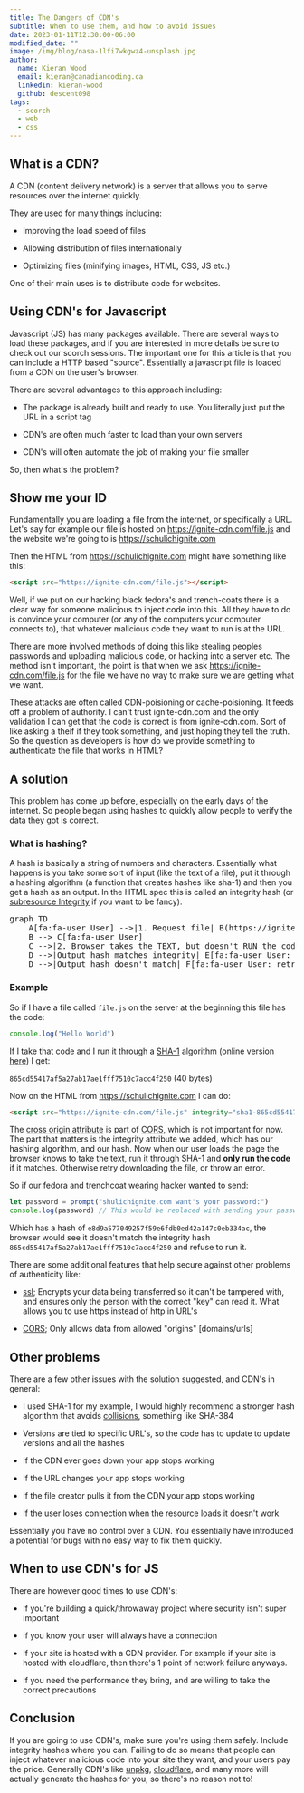 ```yaml
---
title: The Dangers of CDN's
subtitle: When to use them, and how to avoid issues
date: 2023-01-11T12:30:00-06:00
modified_date: ""
image: /img/blog/nasa-1lfi7wkgwz4-unsplash.jpg
author:
  name: Kieran Wood
  email: kieran@canadiancoding.ca
  linkedin: kieran-wood
  github: descent098
tags:
  - scorch
  - web
  - css
---
```


## What is a CDN?

A CDN (content delivery network) is a server that allows you to serve resources over the internet quickly.

They are used for many things including:

- Improving the load speed of files

- Allowing distribution of files internationally

- Optimizing files (minifying images, HTML, CSS, JS etc.)

One of their main uses is to distribute code for websites.

## Using CDN's for Javascript

Javascript (JS) has many packages available. There are several ways to load these packages, and if you are interested in more details be sure to check out our scorch sessions. The important one for this article is that you can include a HTTP based "source". Essentially a javascript file is loaded from a CDN on the user's browser. 

There are several advantages to this approach including:

- The package is already built and ready to use. You literally just put the URL in a script tag

- CDN's are often much faster to load than your own servers

- CDN's will often automate the job of making your file smaller

So, then what's the problem?

## Show me your ID

Fundamentally you are loading a file from the internet, or specifically a URL. Let's say for example our file is hosted on https://ignite-cdn.com/file.js and the website we're going to is https://schulichignite.com

Then the HTML from https://schulichignite.com might have something like this:

```html
<script src="https://ignite-cdn.com/file.js"></script>
```

Well, if we put on our hacking black fedora's and trench-coats there is a clear way for someone malicious to inject code into this. All they have to do is convince your computer (or any of the computers your computer connects to), that whatever malicious code they want to run is at the URL. 

There are more involved methods of doing this like stealing peoples passwords and uploading malicious code, or hacking into a server etc. The method isn't important, the point is that when we ask https://ignite-cdn.com/file.js for the file we have no way to make sure we are getting what we want.

These attacks are often called CDN-poisioning or cache-poisioning. It feeds off a problem of authority. I can't trust ignite-cdn.com and the only validation I can get that the code is correct is from ignite-cdn.com. Sort of like asking a theif if they took something, and just hoping they tell the truth. So the question as developers is how do we provide something to authenticate the file that works in HTML?

## A solution

This problem has come up before, especially on the early days of the internet. So people began using hashes to quickly allow people to verify the data they got is correct. 

### What is hashing?

A hash is basically a string of numbers and characters. Essentially what happens is you take some sort of input (like the text of a file), put it through a hashing algorithm (a function that creates hashes like sha-1) and then you get a hash as an output. In the HTML spec this is called an integrity hash (or [subresource Integrity](https://developer.mozilla.org/en-US/docs/Web/Security/Subresource_Integrity) if you want to be fancy).

<pre class="mermaid">
graph TD
    A[fa:fa-user User] -->|1. Request file| B(https://ignite-cdn.com/file.js)
    B --> C[fa:fa-user User]
    C -->|2. Browser takes the TEXT, but doesn't RUN the code| D{hashing algorithm}
    D -->|Output hash matches integrity| E[fa:fa-user User: runs code]
    D -->|Output hash doesn't match| F[fa:fa-user User: retry or throw error]
</pre>

### Example

So if I have a file called `file.js`  on the server at the beginning this file has the code:

```js
console.log("Hello World")
```

If I take that code and I run it through a [SHA-1](https://www.geeksforgeeks.org/sha-1-hash-in-java/) algorithm (online version [here](https://codebeautify.org/sha1-hash-generator)) I get:

`865cd55417af5a27ab17ae1fff7510c7acc4f250` (40 bytes)

Now on the HTML from https://schulichignite.com I can do:

```html
<script src="https://ignite-cdn.com/file.js" integrity="sha1-865cd55417af5a27ab17ae1fff7510c7acc4f250" crossorigin="anonymous"></script>
```

The [cross origin attribute](https://developer.mozilla.org/en-US/docs/Web/HTML/Attributes/crossorigin) is part of [CORS](https://developer.mozilla.org/en-US/docs/Web/HTTP/CORS), which is not important for now. The part that matters is the integrity attribute we added, which has our hashing algorithm, and our hash. Now when our user loads the page the browser knows to take the text, run it through SHA-1 and **only run the code** if it matches. Otherwise retry downloading the file, or throw an error.

So if our fedora and trenchcoat wearing hacker wanted to send:

```js
let password = prompt("shulichignite.com want's your password:")
console.log(password) // This would be replaced with sending your password somewhere else
```

Which has a hash of `e8d9a577049257f59e6fdb0ed42a147c0eb334ac`, the browser would see it doesn't match the integrity hash `865cd55417af5a27ab17ae1fff7510c7acc4f250` and refuse to run it.

There are some additional features that help secure against other problems of authenticity like:

- [ssl](https://www.ssl.com/faqs/faq-what-is-ssl/); Encrypts your data being transferred so it can't be tampered with, and ensures only the person with the correct "key" can read it. What allows you to use https instead of http in URL's

- [CORS](https://developer.mozilla.org/en-US/docs/Web/HTTP/CORS); Only allows data from allowed "origins" [domains/urls]

## Other problems

There are a few other issues with the solution suggested, and CDN's in general:

- I used SHA-1 for my example, I would highly recommend a stronger hash algorithm that avoids [collisions](https://privacycanada.net/hash-functions/hash-collision-attack/), something like SHA-384

- Versions are tied to specific URL's, so the code has to update to update versions and all the hashes

- If the CDN ever goes down your app stops working

- If the URL changes your app stops working

- If the file creator pulls it from the CDN your app stops working

- If the user loses connection when the resource loads it doesn't work

Essentially you have no control over a CDN. You essentially have introduced a potential for bugs with no easy way to fix them quickly.

## When to use CDN's for JS

There are however good times to use CDN's:

- If you're building a quick/throwaway project where security isn't super important

- If you know your user will always have a connection

- If your site is hosted with a CDN provider. For example if your site is hosted with cloudflare, then there's 1 point of network failure anyways.

- If you need the performance they bring, and are willing to take the correct precautions

## Conclusion

If you are going to use CDN's, make sure you're using them safely. Include integrity hashes where you can. Failing to do so means that people can inject whatever malicious code into your site they want, and your users pay the price. Generally CDN's like [unpkg](https://unpkg.com/), [cloudflare](https://cdnjs.cloudflare.com/), and many more will actually generate the hashes for you, so there's no reason not to!
